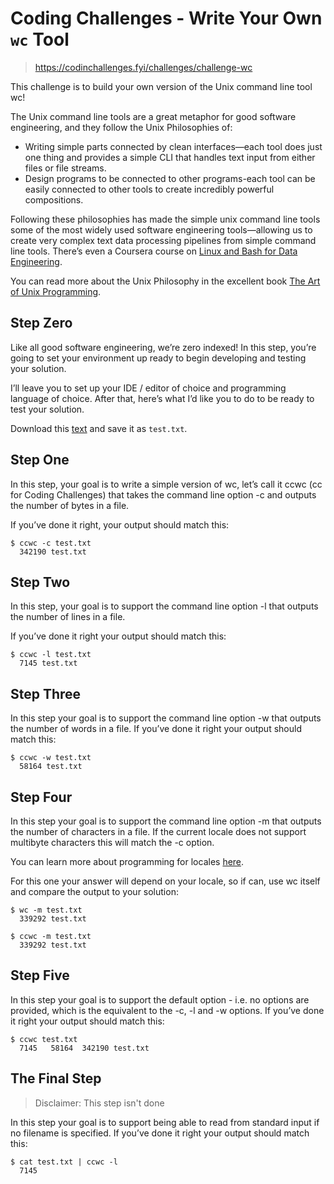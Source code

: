 # Coding Challenges - Write Your Own `wc` Tool

> https://codinchallenges.fyi/challenges/challenge-wc

This challenge is to build your own version of the Unix command line tool wc!

The Unix command line tools are a great metaphor for good software engineering, and they follow the Unix Philosophies
of:

- Writing simple parts connected by clean interfaces—each tool does just one thing and provides a simple CLI that
  handles text input from either files or file streams.
- Design programs to be connected to other programs-each tool can be easily connected to other tools to create
  incredibly powerful compositions.

Following these philosophies has made the simple unix command line tools some of the most widely used software
engineering tools—allowing us to create very complex text data processing pipelines from simple command line tools.
There’s even a Coursera course
on [Linux and Bash for Data Engineering](https://www.coursera.org/learn/linux-and-bash-for-data-engineering-duke).

You can read more about the Unix Philosophy in the excellent
book [The Art of Unix Programming](http://www.catb.org/~esr/writings/taoup/html/).

## Step Zero

Like all good software engineering, we’re zero indexed! In this step, you’re going to set your environment up ready to
begin developing and testing your solution.

I’ll leave you to set up your IDE / editor of choice and programming language of choice. After that, here’s what I’d
like you to do to be ready to test your solution.

Download this [text](https://www.dropbox.com/scl/fi/d4zs6aoq6hr3oew2b6a9v/test.txt?rlkey=20c9d257pxd5emjjzd1gcbn03&dl=0)
and save it as `test.txt`.

## Step One

In this step, your goal is to write a simple version of wc, let’s call it ccwc (cc for Coding Challenges) that takes the
command line option -c and outputs the number of bytes in a file.

If you’ve done it right, your output should match this:

```shell
$ ccwc -c test.txt
  342190 test.txt
```

## Step Two

In this step, your goal is to support the command line option -l that outputs the number of lines in a file.

If you’ve done it right your output should match this:

```shell
$ ccwc -l test.txt
  7145 test.txt
```

## Step Three

In this step your goal is to support the command line option -w that outputs the number of words in a file. If you’ve
done it right your output should match this:

```shell
$ ccwc -w test.txt
  58164 test.txt
```

## Step Four

In this step your goal is to support the command line option -m that outputs the number of characters in a file. If the
current locale does not support multibyte characters this will match the -c option.

You can learn more about programming for locales [here](https://learn.microsoft.com/en-us/globalization/locale/locale).

For this one your answer will depend on your locale, so if can, use wc itself and compare the output to your solution:

```shell
$ wc -m test.txt
  339292 test.txt
```

```shell
$ ccwc -m test.txt
  339292 test.txt
```

## Step Five

In this step your goal is to support the default option - i.e. no options are provided, which is the equivalent to the
-c, -l and -w options. If you’ve done it right your output should match this:

```shell
$ ccwc test.txt
  7145   58164  342190 test.txt
```

## The Final Step

> Disclaimer: This step isn't done

In this step your goal is to support being able to read from standard input if no filename is specified. If you’ve done
it right your output should match this:

```shell
$ cat test.txt | ccwc -l
  7145
```